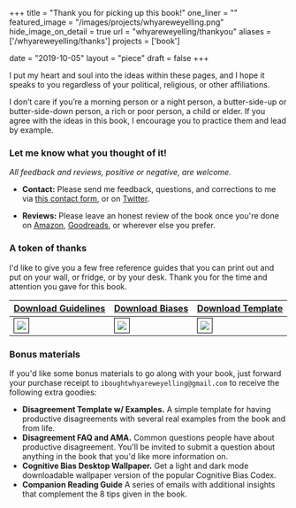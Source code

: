 +++
title = "Thank you for picking up this book!"
one_liner = ""
featured_image = "/images/projects/whyareweyelling.png"
hide_image_on_detail = true
url = "whyareweyelling/thankyou"
aliases = ['/whyareweyelling/thanks']
projects = ['book']

date = "2019-10-05"
layout = "piece"
draft = false
+++

I put my heart and soul into the ideas within these pages, and I hope it speaks to you regardless of your political, religious, or other affiliations. 

I don’t care if you’re a morning person or a night person, a butter-side-up or butter-side-down person, a rich or poor person, a child or elder. If you agree with the ideas in this book, I encourage you to practice them and lead by example.

### Let me know what you thought of it!
*All feedback and reviews, positive or negative, are welcome.*

* **Contact:** Please send me feedback, questions, and corrections to me via [this contact form](/whyareweyelling/contact), or on [Twitter](https://twitter.com/buster).

* **Reviews:** Please leave an honest review of the book once you're done on [Amazon](https://amzn.to/34UCElX), [Goodreads](https://www.goodreads.com/book/show/44279111-why), or wherever else you prefer. 

### A token of thanks
I'd like to give you a few free reference guides that you can print out and put on your wall, or fridge, or by your desk. Thank you for the time and attention you gave for this book. 

<a href="/files/guidelines-for-productive-disagreement-poster.pdf" target="_new">Download Guidelines</a> | <a href="/files/develop-honest-bias-poster.pdf" target="_new">Download Biases</a> | <a href="/files/disagreement-template.pdf" target="_new">Download Template</a>
--------|------|-------
<a href="/files/guidelines-for-productive-disagreement-poster.pdf" target="_new"><img src="/images/whyareweyelling/guidelines-for-productive-disagreement-poster.png" style="border: 1px solid #000; padding: 5px;" /></a>|<a href="/files/develop-honest-bias-poster.pdf" target="_new"><img src="/images/whyareweyelling/develop-honest-bias-poster.png" style="border: 1px solid #000; padding: 5px;" /></a> | <a href="/files/disagreement-template.pdf" target="_new"><img src="/images/whyareweyelling/disagreement-template.png" style="border: 1px solid #000; padding: 5px;" /></a>


### Bonus materials
If you'd like some bonus materials to go along with your book, just forward your purchase receipt to `iboughtwhyareweyelling@gmail.com` to receive the following extra goodies:

- **Disagreement Template w/ Examples.** A simple template for having productive disagreements with several real examples from the book and from life.
- **Disagreement FAQ and AMA.** Common questions people have about productive disagreement. You'll be invited to submit a question about anything in the book that you'd like more information on.
- **Cognitive Bias Desktop Wallpaper.** Get a light and dark mode downloadable wallpaper version of the popular Cognitive Bias Codex.
- **Companion Reading Guide** A series of emails with additional insights that complement the 8 tips given in the book.

